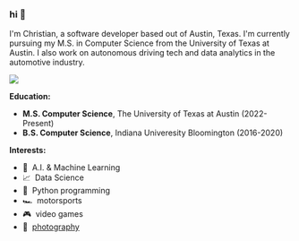 ### hi 👋

I'm Christian, a software developer based out of Austin, Texas. I'm currently pursuing my M.S. in Computer Science from the University of Texas at Austin. I also work on autonomous driving tech and data analytics in the automotive industry.

![](https://img.shields.io/badge/pronouns-he%2Fhim-blue)

**Education:**
- **M.S. Computer Science**, The University of Texas at Austin (2022-Present)
- **B.S. Computer Science**, Indiana Univeresity Bloomington (2016-2020)

**Interests:**
- 🤖&nbsp;&nbsp;A.I. & Machine Learning
- 📈&nbsp;&nbsp;Data Science
- 🐍&nbsp;&nbsp;Python programming
- 🏎️&nbsp;&nbsp;motorsports
- 🎮&nbsp;&nbsp;video games
- 📸&nbsp;&nbsp;[photography](https://photos.fergusch.net)
